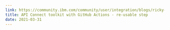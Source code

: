 ```yaml
---
link: https://community.ibm.com/community/user/integration/blogs/ricky-moorhouse1/2021/03/31/whats-new-use-the-api-connect-toolkit-with-github
title: API Connect toolkit with GitHub Actions - re-usable step
date: 2021-03-31
---
```


